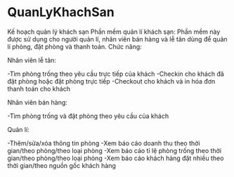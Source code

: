 # QuanLyKhachSan
Kế hoạch quản lý khách sạn
Phần mềm quản lí khách sạn: Phần mềm này được sử dụng cho người quản lí, nhân viên bán hàng và lễ tân dùng để quản lí phòng, đặt phòng và thanh toán. Chức năng:

Nhân viên lễ tân:

-Tìm phòng trống theo yêu cầu trực tiếp của khách
-Checkin cho khách đã đặt phòng hoặc đặt phòng trực tiếp
-Checkout cho khách và in hóa đơn thanh toán cho khách

Nhân viên bán hàng:

-Tìm phòng trống và đặt phòng theo yêu cầu của khách

Quản lí:

-Thêm/sửa/xóa thông tin phòng
-Xem báo cáo doanh thu theo thời gian/theo phòng/theo loại phòng
-Xem báo cáo tỉ lệ phòng trống theo thời gian/theo phòng/theo loại phòng
-Xem báo cáo khách hàng đặt nhiều theo thời gian/theo nguồn gốc khách hàng
